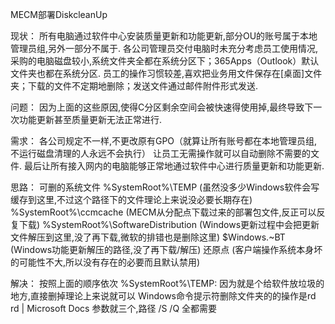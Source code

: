 MECM部署DiskcleanUp

现状：
所有电脑通过软件中心安装质量更新和功能更新,部分OU的账号属于本地管理员组,另外一部分不属于.
各公司管理员交付电脑时未充分考虑员工使用情况,采购的电脑磁盘较小,系统文件夹全都在系统分区下；365Apps（Outlook）默认文件夹也都在系统分区.
员工的操作习惯较差,喜欢把业务用文件保存在[桌面]文件夹；下载的文件不定期地删除；发送文件通过邮件附件形式发送.

问题：
因为上面的这些原因,使得C分区剩余空间会被快速得使用掉,最终导致下一次功能更新甚至质量更新无法正常进行.

需求：
各公司规定不一样,不更改原有GPO（就算让所有账号都在本地管理员组,不运行磁盘清理的人永远不会执行）
让员工无需操作就可以自动删除不需要的文件.
最后让所有接入网内的电脑能够正常地通过软件中心进行质量更新和功能更新.

思路：
可删的系统文件
%SystemRoot%\TEMP	(虽然没多少Windows软件会写缓存到这里,不过这个路径下的文件理论上来说没必要长期存在)
%SystemRoot%\ccmcache	(MECM从分配点下载过来的部署包文件,反正可以反复下载)
%SystemRoot%\SoftwareDistribution	(Windows更新过程中会把更新文件解压到这里,没了再下载,微软的排错也是删除这里)
$Windows.~BT	(Windows功能更新解压的路径,没了再下载/解压)
还原点	(客户端操作系统本身坏的可能性不大,所以没有存在的必要而且默认禁用)

解决：
按照上面的顺序依次
%SystemRoot%\TEMP:
因为就是个给软件放垃圾的地方,直接删掉理论上来说就可以
Windows命令提示符删除文件夹的的操作是rd rd | Microsoft Docs
参数就三个,路径 /S /Q 全都需要
